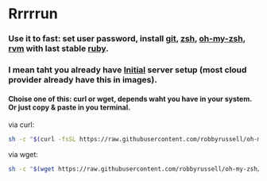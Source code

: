 # Rrrrrun
### Use it to fast: set user password, install [git](https://git-scm.com), [zsh](http://www.zsh.org), [oh-my-zsh](http://ohmyz.sh), [rvm](https://rvm.io) with last stable [ruby](https://www.ruby-lang.org).  
### I mean taht you already have [Initial](https://www.digitalocean.com/community/tutorials/initial-server-setup-with-ubuntu-14-04) server setup (most cloud provider already have this in images).
#### Choise one of this: curl or wget, depends waht you have in your system. Or just copy & paste in you terminal.  
via curl:
```bash
sh -c "$(curl -fsSL https://raw.githubusercontent.com/robbyrussell/oh-my-zsh/master/tools/install.sh)"
```
via wget:
```bash
sh -c "$(wget https://raw.githubusercontent.com/robbyrussell/oh-my-zsh/master/tools/install.sh -O -)"
```
